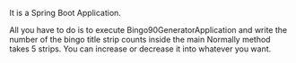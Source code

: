 It is a Spring Boot Application.

All you have to do is to execute Bingo90GeneratorApplication and write the number of the bingo title strip counts inside the main
Normally method takes 5 strips. You can increase or decrease it into whatever you want.


